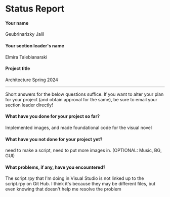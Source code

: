 # Status Report

#### Your name

Geubrinarizky Jalil

#### Your section leader's name

Elmira Talebianaraki

#### Project title

Architecture Spring 2024

***

Short answers for the below questions suffice. If you want to alter your plan for your project (and obtain approval for the same), be sure to email your section leader directly!

#### What have you done for your project so far?

Implemented images, and made foundational code for the visual novel

#### What have you not done for your project yet?

need to make a script, need to put more images in. (OPTIONAL: Music, BG, GUI)

#### What problems, if any, have you encountered?

The script.rpy that I'm doing in Visual Studio is not linked up to the script.rpy on Git Hub. I think it's because they may be different files, but even knowing that doesn't help me resolve the problem
